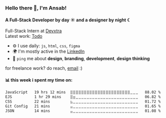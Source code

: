 

<!-- <img align="right"  height="150" src="https://media.giphy.com/media/v1.Y2lkPTc5MGI3NjExZWxxOGliM2MxdHdpZXJpMXU3cG9kODI3a29obDIyYnNjY3A2ZXBpNSZlcD12MV9naWZzX3NlYXJjaCZjdD1n/ZVik7pBtu9dNS/giphy.gif"/> -->
### Hello there 👋, I'm Ansab!

#### A Full-Stack Developer by day ☀ and a designer by night ☾

Full-Stack Intern at [Devxtra](https://devxtra.vercel.app/)<br>
Latest work: [Todo](https://ansabazys.github.io/todo/)<br>



- ⚙️ I use daily: `js`, `html`, `css`, `figma`
- 🌍 I'm mostly active in the [LinkedIn](https://www.linkedin.com/in/ansabazys/)<br>
- 💬 `ping` me about **design**, **branding**, **development**, **design thinking**
  <!-- - 💅 Designed: @pestphp, [NorthMeetsSouth.audio](https://www.northmeetssouth.audio), [ThenPing.me](https://thenping.me), [HappydDev.fm](https://www.happydev.fm), etc… -->

for freelance work? do reach, [email](https://mail.google.com/mail/?view=cm&fs=1&to=ansabazys@gmail.com&su=Freelance%20Work&body=Hi%20Ansab%2C%0AI'd%20like%20to%20discuss%20a%20freelance%20project.%0A%0AThanks%2C%0A%5BYour%20Name%5D)
 :)<br>

#### 📊 this week i spent my time on:
<!--START_SECTION:waka-->

```txt
JavaScript   19 hrs 12 mins  ⣿⣿⣿⣿⣿⣿⣿⣿⣿⣿⣿⣿⣿⣿⣿⣿⣿⣿⣿⣿⣿⣿⣀⣀⣀   88.02 %
EJS          1 hr 29 mins    ⣿⣶⣀⣀⣀⣀⣀⣀⣀⣀⣀⣀⣀⣀⣀⣀⣀⣀⣀⣀⣀⣀⣀⣀⣀   06.82 %
CSS          22 mins         ⣦⣀⣀⣀⣀⣀⣀⣀⣀⣀⣀⣀⣀⣀⣀⣀⣀⣀⣀⣀⣀⣀⣀⣀⣀   01.72 %
Git Config   21 mins         ⣤⣀⣀⣀⣀⣀⣀⣀⣀⣀⣀⣀⣀⣀⣀⣀⣀⣀⣀⣀⣀⣀⣀⣀⣀   01.65 %
JSON         14 mins         ⣤⣀⣀⣀⣀⣀⣀⣀⣀⣀⣀⣀⣀⣀⣀⣀⣀⣀⣀⣀⣀⣀⣀⣀⣀   01.08 %
```

<!--END_SECTION:waka-->
